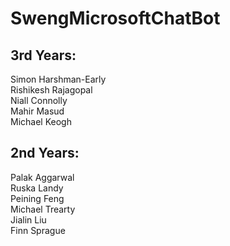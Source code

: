 # SwengMicrosoftChatBot

## 3rd Years:
Simon Harshman-Early  
Rishikesh Rajagopal  
Niall Connolly  
Mahir Masud  
Michael Keogh  

## 2nd Years:
Palak Aggarwal  
Ruska Landy  
Peining Feng  
Michael Trearty  
Jialin Liu  
Finn Sprague  
